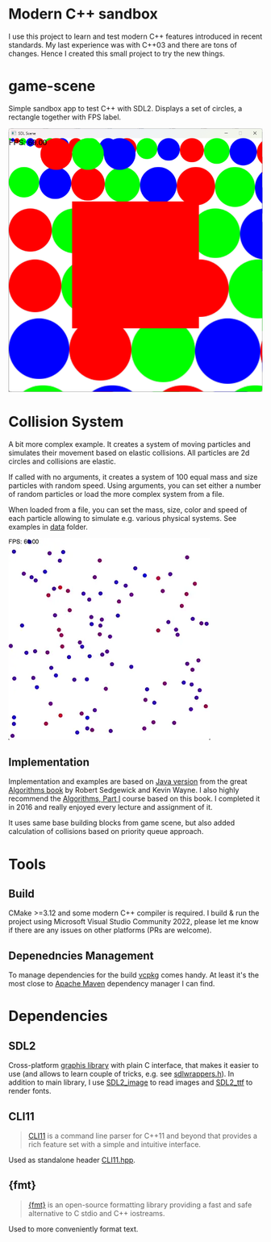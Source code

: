 # Modern C++ sandbox

I use this project to learn and test modern C++ features introduced in recent standards.
My last experience was with C++03 and there are tons of changes. Hence I created this small project to try the new things.

# game-scene

Simple sandbox app to test C++ with SDL2. Displays a set of circles, a rectangle together with FPS label.

![game scene](./img/game-scene.png)

# Collision System

A bit more complex example. It creates a system of moving particles and simulates their movement based on elastic collisions.
All particles are 2d circles and collisions are elastic. 

If called with no arguments, it creates a system of 100 equal mass and size particles with random speed. Using arguments, you can set either a number of random particles or load the more complex system from a file.

When loaded from a file, you can set the mass, size, color and speed of each particle allowing to simulate e.g. various physical systems.
See examples in [data](./data) folder.

![particles](./img/particles.webp)

## Implementation

Implementation and examples are based on [Java version](https://algs4.cs.princeton.edu/code/edu/princeton/cs/algs4/CollisionSystem.java.html) from the great [Algorithms book](https://algs4.cs.princeton.edu/home/) by Robert Sedgewick and Kevin Wayne. I also highly recommend the [Algorithms, Part I](https://www.coursera.org/learn/algorithms-part1) course based on this book. I completed it in 2016 and really enjoyed every lecture and assignment of it.

It uses same base building blocks from game scene, but also added calculation of collisions based on priority queue approach.

# Tools

## Build

CMake >=3.12 and some modern C++ compiler is required. I build & run the project using Microsoft Visual Studio Community 2022,
please let me know if there are any issues on other platforms (PRs are welcome).

## Depenedncies Management

To manage dependencies for the build [vcpkg](https://vcpkg.io) comes handy. At least it's the most close 
to [Apache Maven](https://maven.apache.org/) dependency manager I can find.

# Dependencies

## SDL2

Cross-platform [graphis library](https://www.libsdl.org/) with plain C interface, that makes it easier to use
(and allows to learn couple of tricks, e.g. see [sdlwrappers.h](./sdlwrappers.h)).
In addition to main library, I use [SDL2_image](./https://github.com/libsdl-org/SDL_image) to read images and [SDL2_ttf](https://github.com/libsdl-org/SDL_ttf) to render fonts.

## CLI11

> [CLI11](https://github.com/CLIUtils/CLI11) is a command line parser for C++11 and beyond that provides a rich feature set with a simple and intuitive interface.

Used as standalone header [CLI11.hpp](./CLI11.hpp).

## {fmt}

> [{fmt}](https://github.com/fmtlib/fmt) is an open-source formatting library providing a fast and safe alternative to C stdio and C++ iostreams.

Used to more conveniently format text.
